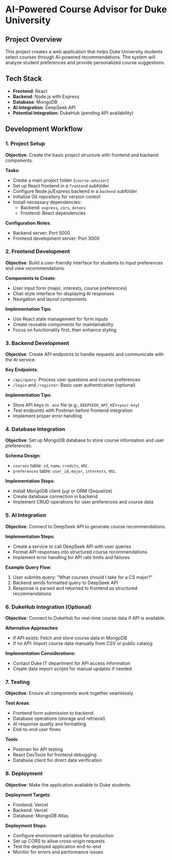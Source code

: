 # AI-Powered Course Advisor for Duke University

## Project Overview
This project creates a web application that helps Duke University students select courses through AI-powered recommendations. The system will analyze student preferences and provide personalized course suggestions.

## Tech Stack
- **Frontend**: React
- **Backend**: Node.js with Express
- **Database**: MongoDB
- **AI Integration**: DeepSeek API
- **Potential Integration**: DukeHub (pending API availability)

## Development Workflow

### 1. Project Setup
**Objective**: Create the basic project structure with frontend and backend components.

**Tasks**:
- Create a main project folder (`course-advisor`)
- Set up React frontend in a `frontend` subfolder
- Configure Node.js/Express backend in a `backend` subfolder
- Initialize Git repository for version control
- Install necessary dependencies:
  - Backend: `express`, `cors`, `dotenv`
  - Frontend: React dependencies

**Configuration Notes**:
- Backend server: Port 5000
- Frontend development server: Port 3000

### 2. Frontend Development
**Objective**: Build a user-friendly interface for students to input preferences and view recommendations.

**Components to Create**:
- User input form (major, interests, course preferences)
- Chat-style interface for displaying AI responses
- Navigation and layout components

**Implementation Tips**:
- Use React state management for form inputs
- Create reusable components for maintainability
- Focus on functionality first, then enhance styling

### 3. Backend Development
**Objective**: Create API endpoints to handle requests and communicate with the AI service.

**Key Endpoints**:
- `/api/query`: Process user questions and course preferences
- `/login` and `/register`: Basic user authentication (optional)

**Implementation Tips**:
- Store API keys in `.env` file (e.g., `DEEPSEEK_API_KEY=your-key`)
- Test endpoints with Postman before frontend integration
- Implement proper error handling

### 4. Database Integration
**Objective**: Set up MongoDB database to store course information and user preferences.

**Schema Design**:
- `courses` table: `id`, `name`, `credits`, etc.
- `preferences` table: `user_id`, `major`, `interests`, etc.

**Implementation Steps**:
- Install MongoDB client (`pg`) or ORM (Sequelize)
- Create database connection in backend
- Implement CRUD operations for user preferences and course data

### 5. AI Integration
**Objective**: Connect to DeepSeek API to generate course recommendations.

**Implementation Steps**:
- Create a service to call DeepSeek API with user queries
- Format API responses into structured course recommendations
- Implement error handling for API rate limits and failures

**Example Query Flow**:
1. User submits query: "What courses should I take for a CS major?"
2. Backend sends formatted query to DeepSeek API
3. Response is parsed and returned to frontend as structured recommendations

### 6. DukeHub Integration (Optional)
**Objective**: Connect to DukeHub for real-time course data if API is available.

**Alternative Approaches**:
- If API exists: Fetch and store course data in MongoDB
- If no API: Import course data manually from CSV or public catalog

**Implementation Considerations**:
- Contact Duke IT department for API access information
- Create data import scripts for manual updates if needed

### 7. Testing
**Objective**: Ensure all components work together seamlessly.

**Test Areas**:
- Frontend form submission to backend
- Database operations (storage and retrieval)
- AI response quality and formatting
- End-to-end user flows

**Tools**:
- Postman for API testing
- React DevTools for frontend debugging
- Database client for direct data verification

### 8. Deployment
**Objective**: Make the application available to Duke students.

**Deployment Targets**:
- Frontend: Vercel
- Backend: Vercel
- Database: MongoDB Atlas

**Deployment Steps**:
- Configure environment variables for production
- Set up CORS to allow cross-origin requests
- Test the deployed application end-to-end
- Monitor for errors and performance issues